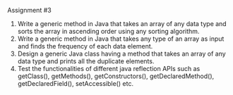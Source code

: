 Assignment #3
1) Write a generic method in Java that takes an array of any data type and sorts the array in ascending order using any sorting algorithm.
2) Write a generic method in Java that takes any type of an array as input and finds the frequency of each data element.
3) Design a generic Java class having a method that takes an array of any data type and prints all the duplicate elements.
4) Test the functionalities of different java reflection APIs such as getClass(), getMethods(), getConstructors(), getDeclaredMethod(), getDeclaredField(), setAccessible() etc.
